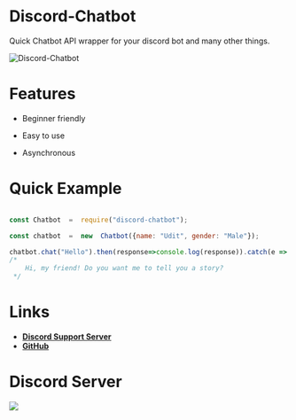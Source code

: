   
# Discord-Chatbot

Quick Chatbot API wrapper for your discord bot and many other things.

  

![Discord-Chatbot](https://nodei.co/npm/discord-chatbot.png)

  

# Features

- Beginner friendly

- Easy to use

- Asynchronous

  

# Quick Example

  

```js

const Chatbot  =  require("discord-chatbot");

const chatbot  =  new  Chatbot({name: "Udit", gender: "Male"});

chatbot.chat("Hello").then(response=>console.log(response)).catch(e => console.log(e));
/*
	Hi, my friend! Do you want me to tell you a story?
 */


```


# Links
- **[Discord Support Server](https://discord.gg/2SUybzb)**
- **[GitHub](https://github.com/udit2303/discord-chatbot)**



# Discord Server
[![](https://i.imgur.com/f6hNUfc.png)](https://discord.gg/2SUybzb)